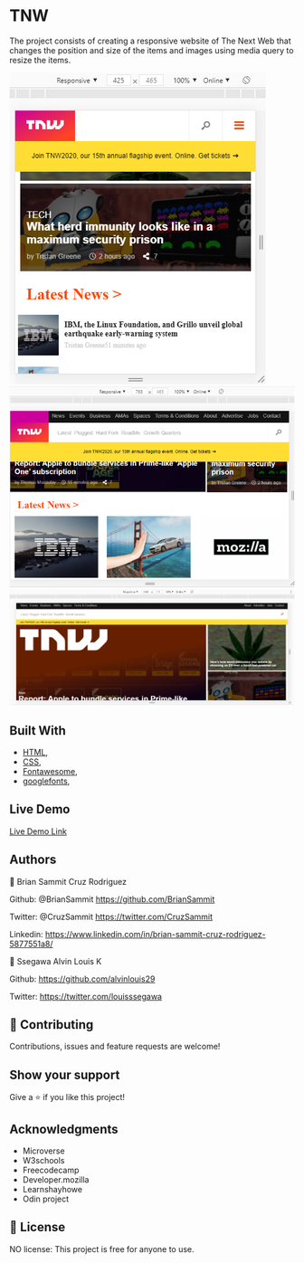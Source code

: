 # TNW
The project consists of creating a responsive website of The Next Web that changes the position and size of the items and images using media query to resize the items.

![screenshot](./screenshot.png)
![screenshot](./screenshot-1.png)
![screenshot](./screenshot-2.png)

## Built With

- [HTML](https://developer.mozilla.org/en-US/docs/Web/HTML),
- [CSS](https://www.w3schools.com/css/),
- [Fontawesome](https://fontawesome.com/),
- [googlefonts](https://fonts.google.com/),

## Live Demo

[Live Demo Link](https://rawcdn.githack.com/BrianSammit/TNW/24f69052a23eeb9c08117fcc717d955121b90377/index.html)

## Authors

👤 Brian Sammit Cruz Rodriguez

Github: @BrianSammit https://github.com/BrianSammit

Twitter: @CruzSammit https://twitter.com/CruzSammit

Linkedin: https://www.linkedin.com/in/brian-sammit-cruz-rodriguez-5877551a8/

👤 Ssegawa Alvin Louis K

Github: https://github.com/alvinlouis29

Twitter: https://twitter.com/louisssegawa

## 🤝 Contributing

Contributions, issues and feature requests are welcome!

## Show your support

Give a ⭐️ if you like this project!

## Acknowledgments

- Microverse
- W3schools
- Freecodecamp
- Developer.mozilla
- Learnshayhowe
- Odin project

## 📝 License

NO license: This project is free for anyone to use.
